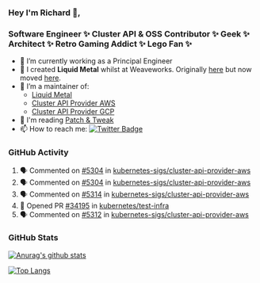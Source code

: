 ### Hey I'm Richard 👋, 

<h3 align="left">Software Engineer ✨ Cluster API & OSS Contributor ✨ Geek ✨ Architect ✨ Retro Gaming Addict ✨ Lego Fan ✨</h3>

- 🔭 I’m currently working as a Principal Engineer
- 📯 I created **Liquid Metal** whilst at Weaveworks. Originally [here](https://github.com/weaveworks-liquidmetal) but now moved [here](https://github.com/liquidmetal-dev).
- 👯 I’m a maintainer of:
  -  [Liquid Metal](https://github.com/liquidmetal-dev)
  -  [Cluster API Provider AWS](https://github.com/kubernetes-sigs/cluster-api-provider-aws)
  -  [Cluster API Provider GCP](https://github.com/kubernetes-sigs/cluster-api-provider-gcp)
- 💬 I'm reading [Patch & Tweak](https://bjooks.com/products/patch-tweak-exploring-modular-synthesis)
- 📫 How to reach me: [![Twitter Badge](https://img.shields.io/badge/-@fruit_case-00acee?style=flat&logo=Twitter&logoColor=white)](https://twitter.com/intent/follow?screen_name=fruit_case "Follow on Twitter")

### GitHub Activity 

<!--START_SECTION:activity-->
1. 🗣 Commented on [#5304](https://github.com/kubernetes-sigs/cluster-api-provider-aws/pull/5304#issuecomment-2607695152) in [kubernetes-sigs/cluster-api-provider-aws](https://github.com/kubernetes-sigs/cluster-api-provider-aws)
2. 🗣 Commented on [#5304](https://github.com/kubernetes-sigs/cluster-api-provider-aws/pull/5304#issuecomment-2607521566) in [kubernetes-sigs/cluster-api-provider-aws](https://github.com/kubernetes-sigs/cluster-api-provider-aws)
3. 🗣 Commented on [#5314](https://github.com/kubernetes-sigs/cluster-api-provider-aws/pull/5314#issuecomment-2607520429) in [kubernetes-sigs/cluster-api-provider-aws](https://github.com/kubernetes-sigs/cluster-api-provider-aws)
4. 💪 Opened PR [#34195](https://github.com/kubernetes/test-infra/pull/34195) in [kubernetes/test-infra](https://github.com/kubernetes/test-infra)
5. 🗣 Commented on [#5312](https://github.com/kubernetes-sigs/cluster-api-provider-aws/pull/5312#issuecomment-2607343498) in [kubernetes-sigs/cluster-api-provider-aws](https://github.com/kubernetes-sigs/cluster-api-provider-aws)
<!--END_SECTION:activity-->

### GitHub Stats

[![Anurag's github stats](https://github-readme-stats.vercel.app/api?username=richardcase&count_private=true&show_icons=true)](https://github.com/anuraghazra/github-readme-stats)

[![Top Langs](https://github-readme-stats.vercel.app/api/top-langs/?username=richardcase&hide=html&layout=compact)](https://github.com/anuraghazra/github-readme-stats)
